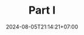 ---
weight: 600
title: "Part I"
description: ""
icon: "Book"
date: "2024-08-05T21:14:21+07:00"
lastmod: "2024-08-05T21:14:21+07:00"
draft: false
toc: true
---